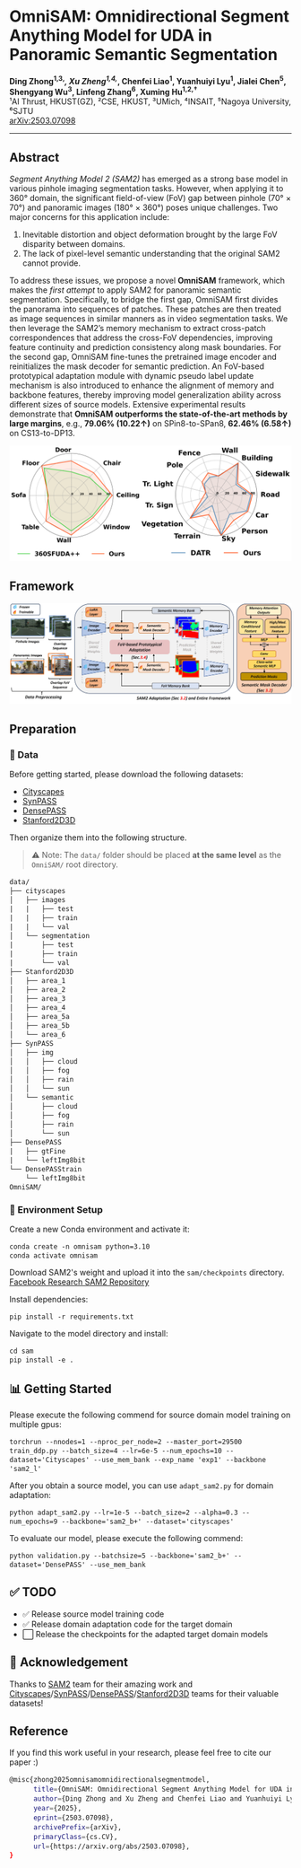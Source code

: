 # OmniSAM: Omnidirectional Segment Anything Model for UDA in Panoramic Semantic Segmentation

**Ding Zhong<sup>1,3,*</sup>, Xu Zheng<sup>1,4,*</sup>, Chenfei Liao<sup>1</sup>, Yuanhuiyi Lyu<sup>1</sup>, Jialei Chen<sup>5</sup>, Shengyang Wu<sup>3</sup>, Linfeng Zhang<sup>6</sup>, Xuming Hu<sup>1,2,†</sup>**  
¹AI Thrust, HKUST(GZ), ²CSE, HKUST, ³UMich, ⁴INSAIT, ⁵Nagoya University, ⁶SJTU  
[arXiv:2503.07098](https://arxiv.org/pdf/2503.07098)

---

## Abstract

*Segment Anything Model 2 (SAM2)* has emerged as a strong base model in various pinhole imaging segmentation tasks. However, when applying it to 360° domain, the significant field-of-view (FoV) gap between pinhole (70° × 70°) and panoramic images (180° × 360°) poses unique challenges. Two major concerns for this application include:

1. Inevitable distortion and object deformation brought by the large FoV disparity between domains.
2. The lack of pixel-level semantic understanding that the original SAM2 cannot provide.

To address these issues, we propose a novel **OmniSAM** framework, which makes the *first attempt* to apply SAM2 for panoramic semantic segmentation.
Specifically, to bridge the first gap, OmniSAM first divides the panorama into sequences of patches. These patches are then treated as image sequences in similar manners as in video segmentation tasks. We then leverage the SAM2’s memory mechanism to extract cross-patch correspondences that address the cross-FoV dependencies, improving feature continuity and prediction consistency along mask boundaries.
For the second gap, OmniSAM fine-tunes the pretrained image encoder and reinitializes the mask decoder for semantic prediction. An FoV-based prototypical adaptation module with dynamic pseudo label update mechanism is also introduced to enhance the alignment of memory and backbone features, thereby improving model generalization ability across different sizes of source models.
Extensive experimental results demonstrate that **OmniSAM outperforms the state-of-the-art methods by large margins**, e.g., **79.06% (10.22↑)** on SPin8-to-SPan8, **62.46% (6.58↑)** on CS13-to-DP13.

![Performance Comparison](Figure/performance_comparison.jpg)

## Framework
![OmniSAM Framework](Figure/omnisam_framework.jpg)

## Preparation

### 📁 Data
Before getting started, please download the following datasets: 
- [Cityscapes](https://www.cityscapes-dataset.com/) 
- [SynPASS](https://drive.google.com/file/d/1u-5J13CD6MXpWB53apB-L6kZ3hK1JR77/view)
- [DensePASS](https://github.com/chma1024/DensePASS)
- [Stanford2D3D](https://arxiv.org/abs/1702.01105)

Then organize them into the following structure.
> ⚠️ Note: The `data/` folder should be placed **at the same level** as the `OmniSAM/` root directory.

    data/
    ├── cityscapes
    │   ├── images
    |   |   ├── test 
    |   |   ├── train
    |   |   └── val
    │   └── segmentation
    |       ├── test 
    |       ├── train
    |       └── val
    ├── Stanford2D3D
    │   ├── area_1
    │   ├── area_2
    │   ├── area_3
    │   ├── area_4
    │   ├── area_5a
    │   ├── area_5b
    │   └── area_6
    ├── SynPASS
    │   ├── img
    │   │   ├── cloud
    │   │   ├── fog
    │   │   ├── rain
    │   │   └── sun
    │   └── semantic
    │       ├── cloud
    │       ├── fog
    │       ├── rain
    │       └── sun
    ├── DensePASS
    |   ├── gtFine
    |   └── leftImg8bit
    └── DensePASStrain
        └── leftImg8bit
    OmniSAM/

### 🔧 Environment Setup
Create a new Conda environment and activate it:

    conda create -n omnisam python=3.10
    conda activate omnisam

Download SAM2's weight and upload it into the `sam/checkpoints` directory.  
   [Facebook Research SAM2 Repository](https://github.com/facebookresearch/segment-anything)

Install dependencies:

    pip install -r requirements.txt

Navigate to the model directory and install:

    cd sam
    pip install -e .


## 📊 Getting Started

Please execute the following commend for source domain model training on multiple gpus:

    torchrun --nnodes=1 --nproc_per_node=2 --master_port=29500 train_ddp.py --batch_size=4 --lr=6e-5 --num_epochs=10 --dataset='Cityscapes' --use_mem_bank --exp_name 'exp1' --backbone 'sam2_l' 

After you obtain a source model, you can use `adapt_sam2.py` for domain adaptation:

    python adapt_sam2.py --lr=1e-5 --batch_size=2 --alpha=0.3 --num_epochs=9 --backbone='sam2_b+' --dataset='cityscapes'

To evaluate our model, please execute the following commend:
 
    python validation.py --batchsize=5 --backbone='sam2_b+' --dataset='DensePASS' --use_mem_bank

## ✅ TODO

- ✅ Release source model training code  
- ✅ Release domain adaptation code for the target domain  
- ⬜ Release the checkpoints for the adapted target domain models  


## 🤝 Acknowledgement
Thanks to [SAM2](https://github.com/facebookresearch/sam2) team for their amazing work and [Cityscapes](https://www.cityscapes-dataset.com/)/[SynPASS](https://drive.google.com/file/d/1u-5J13CD6MXpWB53apB-L6kZ3hK1JR77/view)/[DensePASS](https://github.com/chma1024/DensePASS)/[Stanford2D3D](https://arxiv.org/abs/1702.01105) teams for their valuable datasets!

## Reference
If you find this work useful in your research, please feel free to cite our paper :)

```bash
@misc{zhong2025omnisamomnidirectionalsegmentmodel,
      title={OmniSAM: Omnidirectional Segment Anything Model for UDA in Panoramic Semantic Segmentation}, 
      author={Ding Zhong and Xu Zheng and Chenfei Liao and Yuanhuiyi Lyu and Jialei Chen and Shengyang Wu and Linfeng Zhang and Xuming Hu},
      year={2025},
      eprint={2503.07098},
      archivePrefix={arXiv},
      primaryClass={cs.CV},
      url={https://arxiv.org/abs/2503.07098}, 
}
```